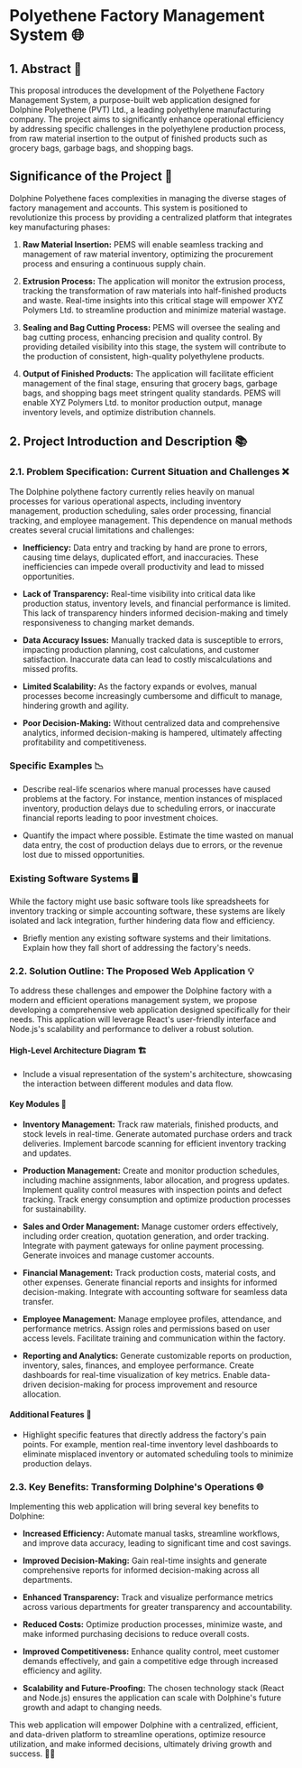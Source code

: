 


# Polyethene Factory Management System 🌐




## 1. Abstract 🚀

This proposal introduces the development of the Polyethene Factory Management System, a purpose-built web application designed for Dolphine Polyethene (PVT) Ltd., a leading polyethylene manufacturing company. The project aims to significantly enhance operational efficiency by addressing specific challenges in the polyethylene production process, from raw material insertion to the output of finished products such as grocery bags, garbage bags, and shopping bags.

## Significance of the Project 🌟

Dolphine Polyethene faces complexities in managing the diverse stages of factory management and accounts. This system is positioned to revolutionize this process by providing a centralized platform that integrates key manufacturing phases:

1. **Raw Material Insertion:** PEMS will enable seamless tracking and management of raw material inventory, optimizing the procurement process and ensuring a continuous supply chain.

2. **Extrusion Process:** The application will monitor the extrusion process, tracking the transformation of raw materials into half-finished products and waste. Real-time insights into this critical stage will empower XYZ Polymers Ltd. to streamline production and minimize material wastage.

3. **Sealing and Bag Cutting Process:** PEMS will oversee the sealing and bag cutting process, enhancing precision and quality control. By providing detailed visibility into this stage, the system will contribute to the production of consistent, high-quality polyethylene products.

4. **Output of Finished Products:** The application will facilitate efficient management of the final stage, ensuring that grocery bags, garbage bags, and shopping bags meet stringent quality standards. PEMS will enable XYZ Polymers Ltd. to monitor production output, manage inventory levels, and optimize distribution channels.

## 2. Project Introduction and Description 📚

### 2.1. Problem Specification: Current Situation and Challenges ❌

The Dolphine polythene factory currently relies heavily on manual processes for various operational aspects, including inventory management, production scheduling, sales order processing, financial tracking, and employee management. This dependence on manual methods creates several crucial limitations and challenges:

- **Inefficiency:** Data entry and tracking by hand are prone to errors, causing time delays, duplicated effort, and inaccuracies. These inefficiencies can impede overall productivity and lead to missed opportunities.

- **Lack of Transparency:** Real-time visibility into critical data like production status, inventory levels, and financial performance is limited. This lack of transparency hinders informed decision-making and timely responsiveness to changing market demands.

- **Data Accuracy Issues:** Manually tracked data is susceptible to errors, impacting production planning, cost calculations, and customer satisfaction. Inaccurate data can lead to costly miscalculations and missed profits.

- **Limited Scalability:** As the factory expands or evolves, manual processes become increasingly cumbersome and difficult to manage, hindering growth and agility.

- **Poor Decision-Making:** Without centralized data and comprehensive analytics, informed decision-making is hampered, ultimately affecting profitability and competitiveness.

### Specific Examples 📉

- Describe real-life scenarios where manual processes have caused problems at the factory. For instance, mention instances of misplaced inventory, production delays due to scheduling errors, or inaccurate financial reports leading to poor investment choices.

- Quantify the impact where possible. Estimate the time wasted on manual data entry, the cost of production delays due to errors, or the revenue lost due to missed opportunities.

### Existing Software Systems 🖥️

While the factory might use basic software tools like spreadsheets for inventory tracking or simple accounting software, these systems are likely isolated and lack integration, further hindering data flow and efficiency.

- Briefly mention any existing software systems and their limitations. Explain how they fall short of addressing the factory's needs.

### 2.2. Solution Outline: The Proposed Web Application 💡

To address these challenges and empower the Dolphine factory with a modern and efficient operations management system, we propose developing a comprehensive web application designed specifically for their needs. This application will leverage React's user-friendly interface and Node.js's scalability and performance to deliver a robust solution.

#### High-Level Architecture Diagram 🏗️

- Include a visual representation of the system's architecture, showcasing the interaction between different modules and data flow.

#### Key Modules 🔑

- **Inventory Management:** Track raw materials, finished products, and stock levels in real-time. Generate automated purchase orders and track deliveries. Implement barcode scanning for efficient inventory tracking and updates.

- **Production Management:** Create and monitor production schedules, including machine assignments, labor allocation, and progress updates. Implement quality control measures with inspection points and defect tracking. Track energy consumption and optimize production processes for sustainability.

- **Sales and Order Management:** Manage customer orders effectively, including order creation, quotation generation, and order tracking. Integrate with payment gateways for online payment processing. Generate invoices and manage customer accounts.

- **Financial Management:** Track production costs, material costs, and other expenses. Generate financial reports and insights for informed decision-making. Integrate with accounting software for seamless data transfer.

- **Employee Management:** Manage employee profiles, attendance, and performance metrics. Assign roles and permissions based on user access levels. Facilitate training and communication within the factory.

- **Reporting and Analytics:** Generate customizable reports on production, inventory, sales, finances, and employee performance. Create dashboards for real-time visualization of key metrics. Enable data-driven decision-making for process improvement and resource allocation.

#### Additional Features 🌈

- Highlight specific features that directly address the factory's pain points. For example, mention real-time inventory level dashboards to eliminate misplaced inventory or automated scheduling tools to minimize production delays.

### 2.3. Key Benefits: Transforming Dolphine's Operations 🌐

Implementing this web application will bring several key benefits to Dolphine:

- **Increased Efficiency:** Automate manual tasks, streamline workflows, and improve data accuracy, leading to significant time and cost savings.

- **Improved Decision-Making:** Gain real-time insights and generate comprehensive reports for informed decision-making across all departments.

- **Enhanced Transparency:** Track and visualize performance metrics across various departments for greater transparency and accountability.

- **Reduced Costs:** Optimize production processes, minimize waste, and make informed purchasing decisions to reduce overall costs.

- **Improved Competitiveness:** Enhance quality control, meet customer demands effectively, and gain a competitive edge through increased efficiency and agility.

- **Scalability and Future-Proofing:** The chosen technology stack (React and Node.js) ensures the application can scale with Dolphine's future growth and adapt to changing needs.

This web application will empower Dolphine with a centralized, efficient, and data-driven platform to streamline operations, optimize resource utilization, and make informed decisions, ultimately driving growth and success. 🚀✨
